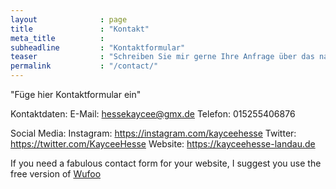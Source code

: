 ```yaml
---
layout              : page
title               : "Kontakt"
meta_title          : 
subheadline         : "Kontaktformular"
teaser              : "Schreiben Sie mir gerne Ihre Anfrage über das nachfolgende Kontaktformular"
permalink           : "/contact/"
---
```


"Füge hier Kontaktformular ein"

Kontaktdaten:
E-Mail: hessekaycee@gmx.de
Telefon: 015255406876

Social Media:
Instagram: https://instagram.com/kayceehesse
Twitter: https://twitter.com/KayceeHesse
Website: https://kayceehesse-landau.de

If you need a fabulous contact form for your website, I suggest you use the free version of [Wufoo](http://www.wufoo.com/)
